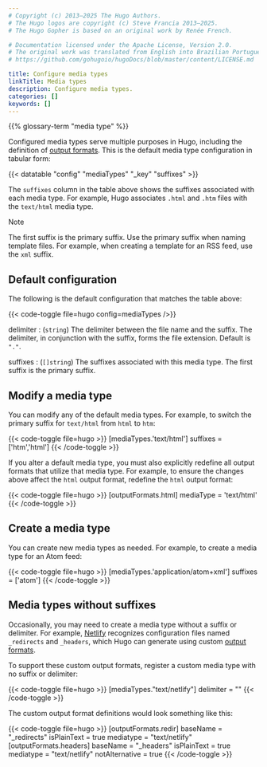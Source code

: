 ```yaml
---
# Copyright (c) 2013–2025 The Hugo Authors.
# The Hugo logos are copyright (c) Steve Francia 2013–2025.
# The Hugo Gopher is based on an original work by Renée French.

# Documentation licensed under the Apache License, Version 2.0.
# The original work was translated from English into Brazilian Portuguese.
# https://github.com/gohugoio/hugoDocs/blob/master/content/LICENSE.md

title: Configure media types
linkTitle: Media types
description: Configure media types.
categories: []
keywords: []
---
```


{{% glossary-term "media type" %}}

Configured media types serve multiple purposes in Hugo, including the definition of [output formats](g). This is the default media type configuration in tabular form:

{{< datatable "config" "mediaTypes" "_key" "suffixes" >}}

The `suffixes` column in the table above shows the suffixes associated with each media type. For example, Hugo associates `.html` and `.htm` files with the `text/html` media type.

> [!note]
> The first suffix is the primary suffix. Use the primary suffix when naming template files. For example, when creating a template for an RSS feed, use the `xml` suffix.

## Default configuration

The following is the default configuration that matches the table above:

{{< code-toggle file=hugo config=mediaTypes />}}

delimiter
: (`string`) The delimiter between the file name and the suffix. The delimiter, in conjunction with the suffix, forms the file extension. Default is `"."`.

suffixes
: (`[]string`) The suffixes associated with this media type. The first suffix is the primary suffix.

## Modify a media type

You can modify any of the default media types. For example, to switch the primary suffix for `text/html` from `html` to `htm`:

{{< code-toggle file=hugo >}}
[mediaTypes.'text/html']
suffixes = ['htm','html']
{{< /code-toggle >}}

If you alter a default media type, you must also explicitly redefine all output formats that utilize that media type. For example, to ensure the changes above affect the `html` output format, redefine the `html` output format:

{{< code-toggle file=hugo >}}
[outputFormats.html]
mediaType = 'text/html'
{{< /code-toggle >}}

## Create a media type

You can create new media types as needed. For example, to create a media type for an Atom feed:

{{< code-toggle file=hugo >}}
[mediaTypes.'application/atom+xml']
suffixes = ['atom']
{{< /code-toggle >}}

## Media types without suffixes

Occasionally, you may need to create a media type without a suffix or delimiter. For example, [Netlify] recognizes configuration files named `_redirects` and `_headers`, which Hugo can generate using custom [output formats](g).

To support these custom output formats, register a custom media type with no suffix or delimiter:

{{< code-toggle file=hugo >}}
[mediaTypes."text/netlify"]
delimiter = ""
{{< /code-toggle >}}

The custom output format definitions would look something like this:

{{< code-toggle file=hugo >}}
[outputFormats.redir]
baseName    = "_redirects"
isPlainText = true
mediatype   = "text/netlify"
[outputFormats.headers]
baseName       = "_headers"
isPlainText    = true
mediatype      = "text/netlify"
notAlternative = true
{{< /code-toggle >}}

[Netlify]: https://www.netlify.com/
